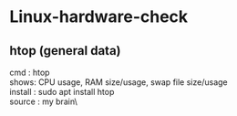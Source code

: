 # Linux-hardware-check

## htop (general data)
cmd : htop \
shows: CPU usage, RAM size/usage, swap file size/usage\
install : sudo apt install htop\
source : my brain\

